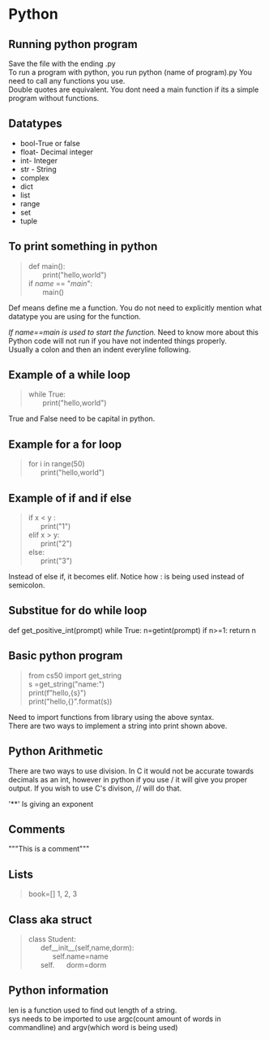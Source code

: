 # Python

## Running python program

Save the file with the ending .py  
To run a program with python, you run python (name of program).py
You need to call any functions you use.  
Double quotes are equivalent. 
You dont need a main function if its a simple program without functions. 

## Datatypes
* bool-True or false  
* float- Decimal integer  
* int- Integer  
* str - String  
* complex  
* dict  
* list  
* range  
* set  
* tuple  

## To print something in python
>def main():  
&nbsp;&nbsp;&nbsp;&nbsp;&nbsp;&nbsp;     print("hello,world")  
>if _name_ == "_main_":  
&nbsp;&nbsp;&nbsp;&nbsp;&nbsp;&nbsp; main()  

Def means define me a function. You do not need to explicitly mention what datatype you are using for the function.

_If name==main is used to start the function._ Need to know more about this   
Python code will not run if you have not indented things properly.   
Usually a colon and then an indent everyline following.   
## Example of a while loop
> while True:  
> &nbsp;&nbsp;&nbsp;&nbsp;&nbsp;&nbsp; print("hello,world")

True and False need to be capital in python.

## Example for a for loop
>for i in range(50)  
>&nbsp;&nbsp;&nbsp;&nbsp;&nbsp;&nbsp;print("hello,world")

## Example of if and if else
>if x < y :  
>&nbsp;&nbsp;&nbsp;&nbsp;&nbsp;&nbsp;print("1")  
>elif x > y:  
>&nbsp;&nbsp;&nbsp;&nbsp;&nbsp;&nbsp;print("2")  
else:  
>&nbsp;&nbsp;&nbsp;&nbsp;&nbsp;&nbsp;print("3")  

Instead of else if, it becomes elif. Notice how : is being used instead of semicolon. 

## Substitue for do while loop
def get_positive_int(prompt)
while True:
n=getint(prompt)
if n>=1:
return n


## Basic python program
>from cs50 import get_string  
>s =get_string("name:")  
>print(f"hello,{s}")  
>print("hello,{}".format(s))

Need to import functions from library using the above syntax.  
There are two ways to implement a string into print shown above. 

## Python Arithmetic

There are two ways to use division. In C it would not be accurate towards decimals as an int, however in python if you use / it will give you proper output. If you wish to use C's divison, // will do that.

'**' Is giving an exponent

## Comments

"""This is a comment"""

## Lists

>book=[]
>1,
>2,
>3

## Class aka struct

>class Student:  
>&nbsp;&nbsp;&nbsp;&nbsp;&nbsp;&nbsp;def__init__(self,name,dorm):  
>&nbsp;&nbsp;&nbsp;&nbsp;&nbsp;&nbsp;&nbsp;&nbsp;&nbsp;&nbsp;&nbsp;&nbsp;self.name=name  
>&nbsp;&nbsp;&nbsp;&nbsp;&nbsp;&nbsp;self.&nbsp;&nbsp;&nbsp;&nbsp;&nbsp;&nbsp;dorm=dorm  
## Python information

len is a function used to find out length of a string.  
sys needs to be imported to use argc(count amount of words in commandline) and argv(which word is being used) 

